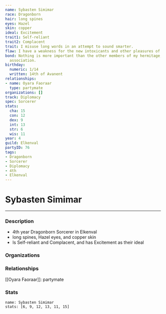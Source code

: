 ```yaml
---
name: Sybasten Simimar
race: Dragonborn
hair: long spines
eyes: Hazel
skin: copper
ideal: Excitement
trait1: Self-reliant
trait2: Complacent
trait: I misuse long words in an attempt to sound smarter.
flaw: I have a weakness for the new intoxicants and other pleasures of this land.
bond: Nothing is more important than the other members of my hermitage, order, or
  association.
birthday:
  numeric: 1/14
  written: 14th of Avanent
relationships:
- name: Oyara Faoraar
  type: partymate
organizations: []
track: Diplomacy
spec: Sorcerer
stats:
  cha: 15
  con: 12
  dex: 9
  int: 13
  str: 6
  wis: 11
year: 4
guild: Elkenval
partyID: 76
tags:
- Dragonborn
- Sorcerer
- Diplomacy
- 4th
- Elkenval
---
```

# Sybasten Simimar
---
### Description
- 4th year Dragonborn Sorcerer in Elkenval
- long spines, Hazel eyes, and copper skin
- Is Self-reliant and Complacent, and has Excitement as their ideal

### Organizations
### Relationships
[[Oyara Faoraar]]: partymate
### Stats
```statblock
name: Sybasten Simimar
stats: [6, 9, 12, 13, 11, 15]
```